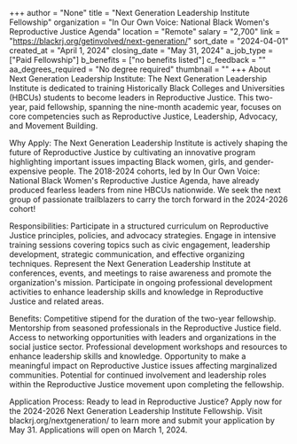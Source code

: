 +++
author = "None"
title = "Next Generation Leadership Institute Fellowship"
organization = "In Our Own Voice: National Black Women's Reproductive Justice Agenda"
location = "Remote"
salary = "2,700"
link = "https://blackrj.org/getinvolved/next-generation/"
sort_date = "2024-04-01"
created_at = "April 1, 2024"
closing_date = "May 31, 2024"
a_job_type = ["Paid Fellowship"]
b_benefits = ["no benefits listed"]
c_feedback = ""
aa_degrees_required = "No degree required"
thumbnail = ""
+++
About Next Generation Leadership Institute:
The Next Generation Leadership Institute is dedicated to training Historically Black Colleges and Universities (HBCUs) students to become leaders in Reproductive Justice. This two-year, paid fellowship, spanning the nine-month academic year, focuses on core competencies such as Reproductive Justice, Leadership, Advocacy, and Movement Building.
 
Why Apply:
The Next Generation Leadership Institute is actively shaping the future of Reproductive Justice by cultivating an innovative program highlighting important issues impacting Black women, girls, and gender-expensive people. The 2018-2024 cohorts, led by In Our Own Voice: National Black Women's Reproductive Justice Agenda, have already produced fearless leaders from nine HBCUs nationwide. We seek the next group of passionate trailblazers to carry the torch forward in the 2024-2026 cohort!

Responsibilities: 
Participate in a structured curriculum on Reproductive Justice principles, policies, and advocacy strategies. 
Engage in intensive training sessions covering topics such as civic engagement, leadership development, strategic communication, and effective organizing techniques. 
Represent the Next Generation Leadership Institute at conferences, events, and meetings to raise awareness and promote the organization's mission. 
Participate in ongoing professional development activities to enhance leadership skills and knowledge in Reproductive Justice and related areas. 
 
Benefits: 
Competitive stipend for the duration of the two-year fellowship. 
Mentorship from seasoned professionals in the Reproductive Justice field. 
Access to networking opportunities with leaders and organizations in the social justice sector. 
Professional development workshops and resources to enhance leadership skills and knowledge. 
Opportunity to make a meaningful impact on Reproductive Justice issues affecting marginalized communities. 
Potential for continued involvement and leadership roles within the Reproductive Justice movement upon completing the fellowship. 
 
Application Process:
Ready to lead in Reproductive Justice? Apply now for the 2024-2026 Next Generation Leadership Institute Fellowship. Visit blackrj.org/nextgeneration/ to learn more and submit your application by May 31. Applications will open on March 1, 2024. 